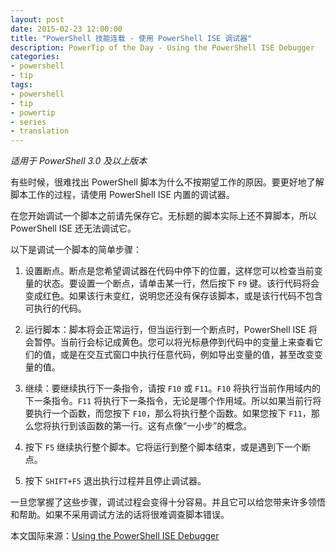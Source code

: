 ```yaml
---
layout: post
date: 2015-02-23 12:00:00
title: "PowerShell 技能连载 - 使用 PowerShell ISE 调试器"
description: PowerTip of the Day - Using the PowerShell ISE Debugger
categories:
- powershell
- tip
tags:
- powershell
- tip
- powertip
- series
- translation
---
```

_适用于 PowerShell 3.0 及以上版本_

有些时候，很难找出 PowerShell 脚本为什么不按期望工作的原因。要更好地了解脚本工作的过程，请使用 PowerShell ISE 内置的调试器。

在您开始调试一个脚本之前请先保存它。无标题的脚本实际上还不算脚本，所以 PowerShell ISE 还无法调试它。

以下是调试一个脚本的简单步骤：

1. 设置断点。断点是您希望调试器在代码中停下的位置，这样您可以检查当前变量的状态。要设置一个断点，请单击某一行，然后按下 `F9` 键。该行代码将会变成红色。如果该行未变红，说明您还没有保存该脚本，或是该行代码不包含可执行的代码。

2. 运行脚本：脚本将会正常运行，但当运行到一个断点时，PowerShell ISE 将会暂停。当前行会标记成黄色。您可以将光标悬停到代码中的变量上来查看它们的值，或是在交互式窗口中执行任意代码，例如导出变量的值，甚至改变变量的值。

3. 继续：要继续执行下一条指令，请按 `F10` 或 `F11`。`F10` 将执行当前作用域内的下一条指令。`F11` 将执行下一条指令，无论是哪个作用域。所以如果当前行将要执行一个函数，而您按下 `F10`，那么将执行整个函数。如果您按下 `F11`，那么您将执行到该函数的第一行。这有点像“一小步”的概念。

4. 按下 `F5` 继续执行整个脚本。它将运行到整个脚本结束，或是遇到下一个断点。

5. 按下 `SHIFT+F5` 退出执行过程并且停止调试器。

一旦您掌握了这些步骤，调试过程会变得十分容易。并且它可以给您带来许多领悟和帮助。如果不采用调试方法的话将很难调查脚本错误。

<!--more-->
本文国际来源：[Using the PowerShell ISE Debugger](http://community.idera.com/powershell/powertips/b/tips/posts/using-the-powershell-ise-debugger)
